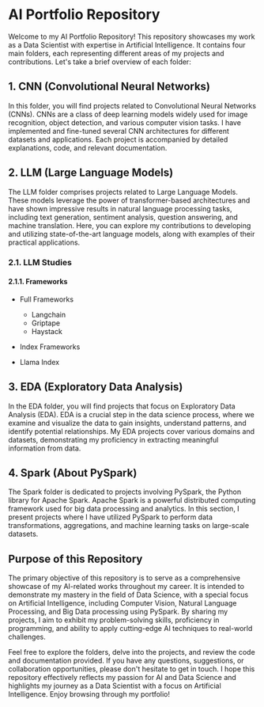 # AI Portfolio Repository

Welcome to my AI Portfolio Repository! This repository showcases my work as a Data Scientist with expertise in Artificial Intelligence. It contains four main folders, each representing different areas of my projects and contributions. Let's take a brief overview of each folder:

## 1. CNN (Convolutional Neural Networks)

In this folder, you will find projects related to Convolutional Neural Networks (CNNs). CNNs are a class of deep learning models widely used for image recognition, object detection, and various computer vision tasks. I have implemented and fine-tuned several CNN architectures for different datasets and applications. Each project is accompanied by detailed explanations, code, and relevant documentation.

## 2. LLM (Large Language Models)

The LLM folder comprises projects related to Large Language Models. These models leverage the power of transformer-based architectures and have shown impressive results in natural language processing tasks, including text generation, sentiment analysis, question answering, and machine translation. Here, you can explore my contributions to developing and utilizing state-of-the-art language models, along with examples of their practical applications.

### 2.1. LLM Studies
#### 2.1.1. Frameworks
  - Full Frameworks
    - Langchain
    - Griptape
    - Haystack
  
  - Index Frameworks
  -   Llama Index

## 3. EDA (Exploratory Data Analysis)

In the EDA folder, you will find projects that focus on Exploratory Data Analysis (EDA). EDA is a crucial step in the data science process, where we examine and visualize the data to gain insights, understand patterns, and identify potential relationships. My EDA projects cover various domains and datasets, demonstrating my proficiency in extracting meaningful information from data.

## 4. Spark (About PySpark)

The Spark folder is dedicated to projects involving PySpark, the Python library for Apache Spark. Apache Spark is a powerful distributed computing framework used for big data processing and analytics. In this section, I present projects where I have utilized PySpark to perform data transformations, aggregations, and machine learning tasks on large-scale datasets.

## Purpose of this Repository

The primary objective of this repository is to serve as a comprehensive showcase of my AI-related works throughout my career. It is intended to demonstrate my mastery in the field of Data Science, with a special focus on Artificial Intelligence, including Computer Vision, Natural Language Processing, and Big Data processing using PySpark. By sharing my projects, I aim to exhibit my problem-solving skills, proficiency in programming, and ability to apply cutting-edge AI techniques to real-world challenges.

Feel free to explore the folders, delve into the projects, and review the code and documentation provided. If you have any questions, suggestions, or collaboration opportunities, please don't hesitate to get in touch. I hope this repository effectively reflects my passion for AI and Data Science and highlights my journey as a Data Scientist with a focus on Artificial Intelligence. Enjoy browsing through my portfolio!
